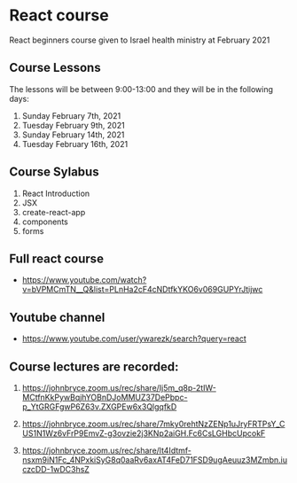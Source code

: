 # React course

React beginners course given to Israel health ministry at
February 2021

## Course Lessons

The lessons will be between 9:00-13:00 and they will be in the following days:

1. Sunday February 7th, 2021
2. Tuesday February 9th, 2021
3. Sunday February 14th, 2021
4. Tuesday February 16th, 2021 

## Course Sylabus

1. React Introduction
2. JSX
3. create-react-app
4. components
5. forms

## Full react course

- https://www.youtube.com/watch?v=bVPMCmTN__Q&list=PLnHa2cF4cNDtfkYKO6v069GUPYrJtijwc

## Youtube channel 

- https://www.youtube.com/user/ywarezk/search?query=react

## Course lectures are recorded:

1. https://johnbryce.zoom.us/rec/share/Ij5m_q8p-2tIW-MCtfnKkPywBqjhYOBnDJoMMUZ37DePbpc-p_YtGRGFgwP6Z63v.ZXGPEw6x3QlgqfkD

2. https://johnbryce.zoom.us/rec/share/7mky0rehtNzZENp1uJryFRTPsY_CUS1N1Wz6vFrP9EmvZ-g3ovzie2j3KNp2aiGH.Fc6CsLGHbcUpcokF

3. https://johnbryce.zoom.us/rec/share/lt4Idtmf-nsxm9iN1Fc_4NPxkiSyG8q0aaRv6axAT4FeD71FSD9ugAeuuz3MZmbn.iuczcDD-1wDC3hsZ
